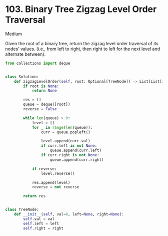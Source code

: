# 103. Binary Tree Zigzag Level Order Traversal

Medium

Given the root of a binary tree, return the zigzag level order traversal of its
nodes' values. (i.e., from left to right, then right to left for the next level
and alternate between).

```python
from collections import deque


class Solution:
    def zigzagLevelOrder(self, root: Optional[TreeNode]) -> List[List[int]]:
        if root is None:
            return None

        res = []
        queue = deque([root])
        reverse = False

        while len(queue) > 0:
            level = []
            for _ in range(len(queue)):
                curr = queue.popleft()

                level.append(curr.val)
                if curr.left is not None:
                    queue.append(curr.left)
                if curr.right is not None:
                    queue.append(curr.right)

            if reverse:
                level.reverse()

            res.append(level)
            reverse = not reverse

        return res


class TreeNode:
    def __init__(self, val=0, left=None, right=None):
        self.val = val
        self.left = left
        self.right = right
```
